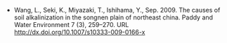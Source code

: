 - Wang, L., Seki, K., Miyazaki, T., Ishihama, Y., Sep. 2009. The causes of soil alkalinization in the songnen plain of northeast china. Paddy and Water Environment 7 (3), 259–270. URL http://dx.doi.org/10.1007/s10333-009-0166-x
